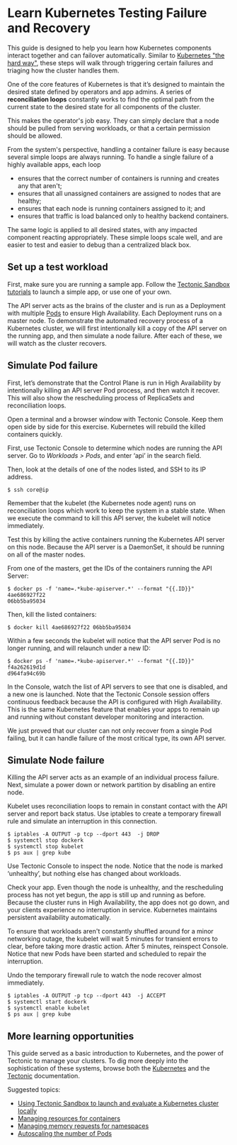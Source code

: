 # Learn Kubernetes Testing Failure and Recovery

This guide is designed to help you learn how Kubernetes components interact together and can failover automatically. Similar to [Kubernetes "the hard way"][hardway], these steps will walk through triggering certain failures and triaging how the cluster handles them.

One of the core features of Kubernetes is that it’s designed to maintain the desired state defined by operators and app admins. A series of **reconciliation loops** constantly works to find the optimal path from the current state to the desired state for all components of the cluster.

This makes the operator's job easy. They can simply declare that a node should be pulled from serving workloads, or that a certain permission should be allowed.

From the system's perspective, handling a container failure is easy because several simple loops are always running. To handle a single failure of a highly available apps, each loop
* ensures that the correct number of containers is running and creates any that aren't;
* ensures that all unassigned containers are assigned to nodes that are healthy;
* ensures that each node is running containers assigned to it; and
* ensures that traffic is load balanced only to healthy backend containers.

The same logic is applied to all desired states, with any impacted component reacting appropriately. These simple loops scale well, and are easier to test and easier to debug than a centralized black box.

## Set up a test workload

First, make sure you are running a sample app. Follow the [Tectonic Sandbox tutorials][first-app] to launch a simple app, or use one of your own.

The API server acts as the brains of the cluster and is run as a Deployment with multiple [Pods][pods] to ensure High Availability. Each Deployment runs on a master node. To demonstrate the automated recovery process of a Kubernetes cluster, we will first intentionally kill a copy of the API server on the running app, and then simulate a node failure. After each of these, we will watch as the cluster recovers.

## Simulate Pod failure

First, let’s demonstrate that the Control Plane is run in High Availability by intentionally killing an API server Pod process, and then watch it recover. This will also show the rescheduling process of ReplicaSets and reconciliation loops.

Open a terminal and a browser window with Tectonic Console. Keep them open side by side for this exercise. Kubernetes will rebuild the killed containers quickly.

First, use Tectonic Console to determine which nodes are running the API server.
Go to *Workloads > Pods*, and enter ‘api’ in the search field.

Then, look at the details of one of the nodes listed, and SSH to its IP address.

```
$ ssh core@ip
```

Remember that the kubelet (the Kubernetes node agent) runs on reconciliation loops which work to keep the system in a stable state. When we execute the command to kill this API server, the kubelet will notice immediately.

Test this by killing the active containers running the Kubernetes API server on this node. Because the API server is a DaemonSet, it should be running on all of the master nodes.

From one of the masters, get the IDs of the containers running the API Server:

```
$ docker ps -f 'name=.*kube-apiserver.*' --format "{{.ID}}"
4ae686927f22
06bb5ba95034
```
Then, kill the listed containers:

```
$ docker kill 4ae686927f22 06bb5ba95034
```

Within a few seconds the kubelet will notice that the API server Pod is no longer running, and will relaunch under a new ID:

```
$ docker ps -f 'name=.*kube-apiserver.*' --format "{{.ID}}"
f4a262619d1d
d964fa94c69b
```

In the Console, watch the list of API servers to see that one is disabled, and a new one is launched. Note that the Tectonic Console session offers continuous feedback because the API is configured with High Availability. This is the same Kubernetes feature that enables your apps to remain up and running without constant developer monitoring and interaction.

We just proved that our cluster can not only recover from a single Pod failing, but it can handle failure of the most critical type, its own API server.

## Simulate Node failure

Killing the API server acts as an example of an individual process failure. Next, simulate a power down or network partition by disabling an entire node.

Kubelet uses reconciliation loops to remain in constant contact with the API server and report back status. Use iptables to create a temporary firewall rule and simulate an interruption in this connection.

```
$ iptables -A OUTPUT -p tcp --dport 443  -j DROP
$ systemctl stop dockerk
$ systemctl stop kubelet
$ ps aux | grep kube
```

Use Tectonic Console to inspect the node. Notice that the node is marked ‘unhealthy’, but nothing else has changed about workloads.

Check your app. Even though the node is unhealthy, and the rescheduling process has not yet begun, the app is still up and running as before. Because the cluster runs in High Availability, the app does not go down, and your clients experience no interruption in service. Kubernetes maintains persistent availability automatically.

To ensure that workloads aren't constantly shuffled around for a minor networking outage, the kubelet will wait 5 minutes for transient errors to clear, before taking more drastic action. After 5 minutes, reinspect Console. Notice that new Pods have been started and scheduled to repair the interruption.

Undo the temporary firewall rule to watch the node recover almost immediately.

```
$ iptables -A OUTPUT -p tcp --dport 443  -j ACCEPT
$ systemctl start dockerk
$ systemctl enable kubelet
$ ps aux | grep kube
```

## More learning opportunities

This guide served as a basic introduction to Kubernetes, and the power of Tectonic to manage your clusters. To dig more deeply into the sophistication of these systems, browse both the [Kubernetes][k8s-doc] and the [Tectonic][tectonic-doc] documentation.

Suggested topics:
* [Using Tectonic Sandbox to launch and evaluate a Kubernetes cluster locally][using-sandbox]
* [Managing resources for containers][managing-resources]
* [Managing memory requests for namespaces][managing-memory]
* [Autoscaling the number of Pods][autoscaling-pods]


[autoscaling-pods]: https://kubernetes.io/docs/tasks/run-application/horizontal-pod-autoscale
[first-app]: ../sandbox/first-app.html
[hardway]: https://github.com/kelseyhightower/kubernetes-the-hard-way
[k8s-doc]: https://kubernetes.io/docs/home
[pods]: https://coreos.com/kubernetes/docs/latest/pods.html
[managing-resources]: https://kubernetes.io/docs/concepts/configuration/manage-compute-resources-container
[managing-memory]: https://kubernetes.io/docs/tasks/administer-cluster/memory-default-namespace
[tectonic-doc]: https://coreos.com/tectonic/docs/latest
[using-sandbox]: https://coreos.com/tectonic/sandbox
